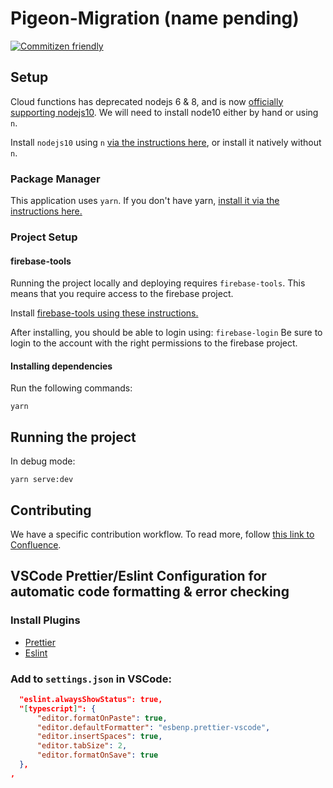 # Pigeon-Migration (name pending)

[![Commitizen friendly](https://img.shields.io/badge/commitizen-friendly-brightgreen.svg)](http://commitizen.github.io/cz-cli/)

## Setup

Cloud functions has deprecated nodejs 6 & 8, and is now [officially supporting nodejs10](https://cloud.google.com/functions/docs/concepts/nodejs-10-runtime). We will need to install node10 either by hand or using `n`.

Install `nodejs10` using `n` [via the instructions here](https://github.com/tj/n), or install it natively without `n`.

### Package Manager
This application uses `yarn`.
If you don't have yarn, [install it via the instructions here.](https://classic.yarnpkg.com/en/docs/install/#windows-stable)

### Project Setup

#### firebase-tools

Running the project locally and deploying requires `firebase-tools`. This means that you require access to the firebase project.

Install [firebase-tools using these instructions.](https://firebase.google.com/docs/cli)

After installing, you should be able to login using:
```firebase-login```
Be sure to login to the account with the right permissions to the firebase project.

#### Installing dependencies
Run the following commands:
```
yarn
```

## Running the project
In debug mode:
```
yarn serve:dev
```

## Contributing
We have a specific contribution workflow. To read more, follow [this link to Confluence](https://anythng.atlassian.net/wiki/spaces/E/pages/21004289/pigeon-migration%2Bname%2Bpending%2Bcommit%2Bworkflow).

## VSCode Prettier/Eslint Configuration for automatic code formatting & error checking

### Install Plugins

* [Prettier](https://marketplace.visualstudio.com/items?itemName=esbenp.prettier-vscode)
* [Eslint](https://marketplace.visualstudio.com/items?itemName=dbaeumer.vscode-eslint)


### Add to `settings.json` in VSCode:

```json
  "eslint.alwaysShowStatus": true,
  "[typescript]": {
      "editor.formatOnPaste": true,
      "editor.defaultFormatter": "esbenp.prettier-vscode",
      "editor.insertSpaces": true,
      "editor.tabSize": 2,
      "editor.formatOnSave": true
  },
,
```

